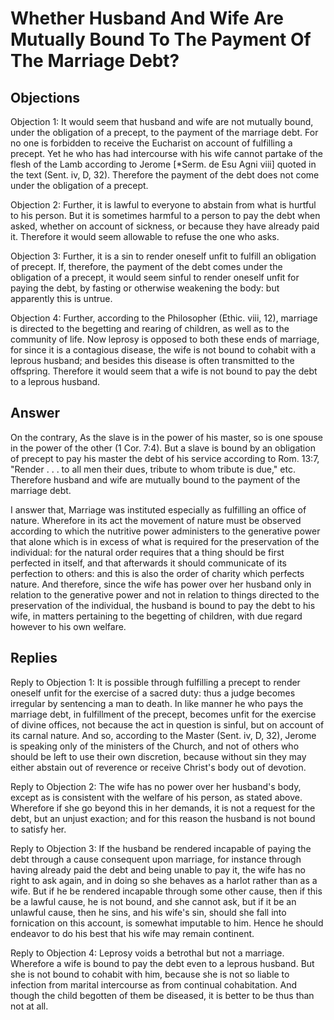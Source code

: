 # Whether Husband And Wife Are Mutually Bound To The Payment Of The Marriage Debt?

## Objections

Objection 1: It would seem that husband and wife are not mutually bound, under the obligation of a precept, to the payment of the marriage debt. For no one is forbidden to receive the Eucharist on account of fulfilling a precept. Yet he who has had intercourse with his wife cannot partake of the flesh of the Lamb according to Jerome [*Serm. de Esu Agni viii] quoted in the text (Sent. iv, D, 32). Therefore the payment of the debt does not come under the obligation of a precept.

Objection 2: Further, it is lawful to everyone to abstain from what is hurtful to his person. But it is sometimes harmful to a person to pay the debt when asked, whether on account of sickness, or because they have already paid it. Therefore it would seem allowable to refuse the one who asks.

Objection 3: Further, it is a sin to render oneself unfit to fulfill an obligation of precept. If, therefore, the payment of the debt comes under the obligation of a precept, it would seem sinful to render oneself unfit for paying the debt, by fasting or otherwise weakening the body: but apparently this is untrue.

Objection 4: Further, according to the Philosopher (Ethic. viii, 12), marriage is directed to the begetting and rearing of children, as well as to the community of life. Now leprosy is opposed to both these ends of marriage, for since it is a contagious disease, the wife is not bound to cohabit with a leprous husband; and besides this disease is often transmitted to the offspring. Therefore it would seem that a wife is not bound to pay the debt to a leprous husband.

## Answer

On the contrary, As the slave is in the power of his master, so is one spouse in the power of the other (1 Cor. 7:4). But a slave is bound by an obligation of precept to pay his master the debt of his service according to Rom. 13:7, "Render . . . to all men their dues, tribute to whom tribute is due," etc. Therefore husband and wife are mutually bound to the payment of the marriage debt.

I answer that, Marriage was instituted especially as fulfilling an office of nature. Wherefore in its act the movement of nature must be observed according to which the nutritive power administers to the generative power that alone which is in excess of what is required for the preservation of the individual: for the natural order requires that a thing should be first perfected in itself, and that afterwards it should communicate of its perfection to others: and this is also the order of charity which perfects nature. And therefore, since the wife has power over her husband only in relation to the generative power and not in relation to things directed to the preservation of the individual, the husband is bound to pay the debt to his wife, in matters pertaining to the begetting of children, with due regard however to his own welfare.

## Replies

Reply to Objection 1: It is possible through fulfilling a precept to render oneself unfit for the exercise of a sacred duty: thus a judge becomes irregular by sentencing a man to death. In like manner he who pays the marriage debt, in fulfillment of the precept, becomes unfit for the exercise of divine offices, not because the act in question is sinful, but on account of its carnal nature. And so, according to the Master (Sent. iv, D, 32), Jerome is speaking only of the ministers of the Church, and not of others who should be left to use their own discretion, because without sin they may either abstain out of reverence or receive Christ's body out of devotion.

Reply to Objection 2: The wife has no power over her husband's body, except as is consistent with the welfare of his person, as stated above. Wherefore if she go beyond this in her demands, it is not a request for the debt, but an unjust exaction; and for this reason the husband is not bound to satisfy her.

Reply to Objection 3: If the husband be rendered incapable of paying the debt through a cause consequent upon marriage, for instance through having already paid the debt and being unable to pay it, the wife has no right to ask again, and in doing so she behaves as a harlot rather than as a wife. But if he be rendered incapable through some other cause, then if this be a lawful cause, he is not bound, and she cannot ask, but if it be an unlawful cause, then he sins, and his wife's sin, should she fall into fornication on this account, is somewhat imputable to him. Hence he should endeavor to do his best that his wife may remain continent.

Reply to Objection 4: Leprosy voids a betrothal but not a marriage. Wherefore a wife is bound to pay the debt even to a leprous husband. But she is not bound to cohabit with him, because she is not so liable to infection from marital intercourse as from continual cohabitation. And though the child begotten of them be diseased, it is better to be thus than not at all.